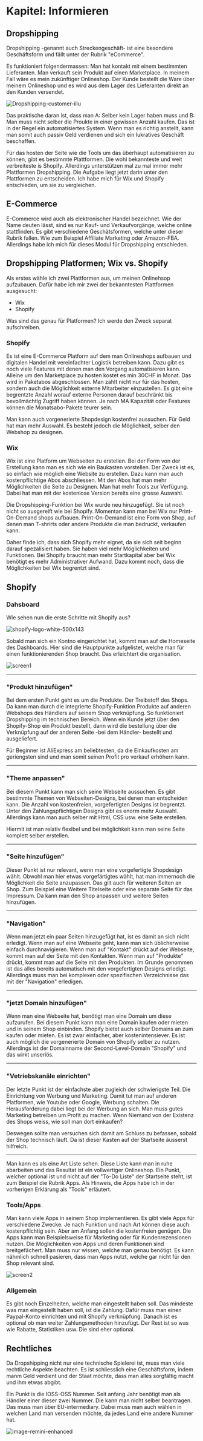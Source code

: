 # Kapitel: Informieren

## Dropshipping
Dropshipping -genannt auch Streckengeschäft- ist eine besondere Geschäftsform und fällt unter der Rubrik "eCommerce". 

Es funktioniert folgendermassen: Man hat kontakt mit einem bestimmten Lieferanten. Man verkauft sein Produkt auf einen Marketplace. In meinem Fall wäre es mein zukünftiger Onlineshop. Der Kunde bestellt die Ware über meinem Onlineshop und es wird aus dem Lager des Lieferanten direkt an den Kunden versendet.

![Dropshipping-customer-illu](https://user-images.githubusercontent.com/90186208/170221291-92be84ea-a6ff-43ea-8a16-db3203ef0093.png)

Das praktische daran ist, dass man A: Selber kein Lager haben muss und B: Man muss nicht selber die Proukte in einer gewissen Anzahl kaufen. Das ist in der Regel ein automatisiertes System. Wenn man es richtig anstellt, kann man somit auch passiv Geld verdienen und sich ein lukratives Geschäft beschaffen.

Für das hosten der Seite wie die Tools um das überhaupt automatisieren zu können, gibt es bestimmte Plattformen. Die wohl bekannteste und weit verbreiteste is Shopify. Allerdings unterstützen mal zu mal immer mehr Plattformen Dropshipping. Die Aufgabe liegt jetzt darin unter den Plattformen zu entscheiden. Ich habe mich für Wix und Shopify entschieden, um sie zu vergleichen.

## E-Commerce
E-Commerce wird auch als elektronischer Handel bezeichnet. Wie der Name deuten lässt, sind es nur Kauf- und Verkaufvorgänge, welche online stattfinden. Es gibt verschiedene Geschätsformen, welche unter dieser Rubrik fallen. Wie zum Beispiel Affiliate Marketing oder Amazon-FBA. Allerdings habe ich mich für dieses Modul für Dropshipping entschieden.

## Dropshipping Platformen; Wix vs. Shopify
Als erstes wähle ich zwei Plattformen aus, um meinen Onlinehsop aufzubauen. Dafür habe ich mir zwei der bekanntesten Plattformen ausgesucht:

- Wix
- Shopify

Was sind das genau für Platformen? Ich werde den Zweck separat aufschreiben.

### Shopify
Es ist eine E-Commerce Platform auf dem man Onlineshops aufbauen und digitalen Handel mit vereinfachter Logistik betreiben kann. Dazu gibt es noch viele Features mit denen man den Vorgang automatisieren kann. Alleine um den Marketplace zu hosten kostet es min 30CHF in Monat. Das wird in Paketabos abgeschlossen. Man zahlt nicht nur für das hosten, sondern auch die Möglichkeit externe Mitarbeiter einzustellen. Es gibt eine begrentzte Anzahl worauf externe Personen darauf beschränkt bis bevollmächtig Zugriff haben können. Je nach MA Kapazität oder Features können die Monatsabo-Pakete teurer sein.

Man kann auch vorgenerierte Shopdesign kostenfrei aussuchen. Für Geld hat man mehr Auswahl. Es besteht jedoch die Möglichkeit, selber den Webshop zu designen.
### Wix
Wix ist eine Platform um Webseiten zu erstellen. Bei der Form von der Erstellung kann man es sich wie ein Baukasten vorstellen. Der Zweck ist es, so einfach wie möglich eine Website zu erstellen. Dazu kann man auch kostenpflichtige Abos abschliessen. Mit den Abos hat man mehr Möglichkeiten die Seite zu Designen. Man hat mehr Tools zur Verfügung. Dabei hat man mit der kostenlose Version bereits eine grosse Auswahl. 

Die Dropshipping-Funktion bei Wix wurde neu hinzugefügt. Sie ist noch nicht so ausgereift wie bei Shopify. Momentan kann man bei Wix nur Print-On-Demand shops aufbauen. Print-On-Demand ist eine Form von Shop, auf denen man T-shrirts oder andere Produkte die man bedruckt, verkaufen kann. 

Daher finde ich, dass sich Shopify mehr eignet, da sie sich seit beginn darauf spezalisiert haben. Sie haben viel mehr Möglichkeiten und Funktionen. Bei Shopify braucht man mehr Startkapital aber bei Wix benötigt es mehr Administrativer Aufwand. Dazu kommt noch, dass die Möglichkeiten bei Wix begrentzt sind.

## Shopify

### Dahsboard

Wie sehen nun die erste Schritte mit Shopify aus?

![shopify-logo-white-500x143](https://user-images.githubusercontent.com/90186208/170472734-3c17ce17-7a3c-41ea-a7c4-1a0c81986cb4.png)

Sobald man sich ein Kontno eingerichtet hat, kommt man auf die Homeseite des Dashboards. Hier sind die Hauptpunkte aufgelistet, welche man für einen funktionierenden Shop braucht. Das erleichtert die organisation.

![screen1](https://user-images.githubusercontent.com/90186208/170476150-e0d2cbc9-91d0-41b2-b086-2f0f1e64810e.png)

---
### "Produkt hinzufügen"

Bei dem ersten Punkt geht es um die Produkte. Der Treibstoff des Shops. Da kann man durch die integrierte Shopify-Funktion Produkte auf anderen Webshops des Händlers auf seinem Shop verknüpfung. So funktioniert Dropshipping im technischen Bereich. Wenn ein Kunde jetzt über den Shopify-Shop ein Produkt bestellt, dann wird die bestellung über die Verknüpfung auf der anderen Seite -bei dem Händler- bestellt und ausgeliefert.

Für Beginner ist AliExpress am beliebtesten, da die Einkaufkosten am geriengsten sind und man somit seinen Profit pro verkauf erhöhern kann.

---
### "Theme anpassen"

Bei diesem Punkt kann man sich seine Webseite aussuchen. Es gibt bestimmte Themen von Webseiten-Designs, bei denen man entscheiden kann. Die Anzahl von kostenfreien, vorgefertigten Designs ist begrentzt. Unter den Zahlungspflichtigen Designs gibt es enorm mehr Auswahl. Allerdings kann man auch selber mit Html, CSS usw. eine Seite erstellen.

Hiermit ist man relativ flexibel und bei möglichkeit kann man seine Seite komplett selber erstellen.

---
### "Seite hinzufügen"

Dieser Punkt ist nur relevant, wenn man eine vorgefertigte Shopdesign wählt. Obwohl man hier etwas vorgefärtigtes wählt, hat man immernoch die Möglichkeit die Seite anzupassen. Das gilt auch für weiteren Seiten an Shop. Zum Beispiel eine Weitere Titelseite oder eine separate Seite für das Impressum. Da kann man den Shop anpassen und weitere Seiten hinzufügen.

---
### "Navigation"

Wenn man jetzt ein paar Seiten hinzugefügt hat, ist es damit an sich nicht erledigt. Wenn man auf eine Webseite geht, kann man sich üblicherweise einfach durchnavigieren. Wenn man auf "Kontakt" drückt auf der Webseite, kommt man auf der Seite mit den Kontakten. Wenn man auf "Produkte" drückt, kommt man auf die Seite mit den Produkten. Im Grunde genommen ist das alles bereits automatisch mit den vorgefertigten Designs erledigt. Allerdings muss man bei komplexen oder spezifischen Verzeichnisse das mit der "Navigation" erledigen.

---
### "jetzt Domain hinzufügen"

Wenn man eine Webseite hat, benötigt man eine Domain um diese aufzurufen. Bei diesem Punkt kann man eine Domain kaufen oder mieten und in seinem Shop einbinden. Shopify bietet auch selber Domains an zum kaufen oder mieten. Es ist zwar einfacher, aber kostenintensiever. Es ist auch möglich die vorgenerierte Domain von Shopify selber zu nutzen. Allerdings ist der Domainname der Second-Level-Domain "Shopify" und das wirkt unseriös.

---
### "Vetriebskanäle einrichten"

Der letzte Punkt ist der einfachste aber zugleich der schwierigste Teil. Die Einrichtung von Werbung und Marketing. Damit tut man auf anderen Platformen, wie Youtube oder Google, Werbung schalten. Die Herausforderung dabei liegt bei der Werbung an sich. Man muss gutes Marketing betreiben um Profit zu machen. Wenn Niemand von der Existenz des Shops weiss, wie soll man dort einkaufen?

Deswegen sollte man versuchen sich damit am Schluss zu befassen, sobald der Shop technisch läuft. Da ist dieser Kasten auf der Startseite äusserst hilfreich.

---

Man kann es als eine Art Liste sehen. Diese Liste kann man in ruhe abarbeiten und das Resultat ist ein vollwertiger Onlineshop. Ein Punkt, welcher optional ist und nicht auf der "To-Do Liste" der Startseite steht, ist zum Beispiel die Rubrik Apps. Als Hinweis, die Apps habe ich in der vorherigen Erklärung als "Tools" erläutert. 

### Tools/Apps

Man kann viele Apps in seinem Shop implementieren. Es gibt viele Apps für verschiedene Zwecke. Je nach Funktion und nach Art können diese auch kostenpflichtig sein. Aber am Anfang sollen die kostenfreien genügen. Die Apps kann man Beispielsweise für Marketing oder für Kundenrezensionen nutzen. Die Möglichkeiten von Apps und deren Funktionen sind breitgefächert. Man muss nur wissen, welche man genau benötigt. Es kann nähmlich schnell pasieren, dass man Apps nutzt, welche gar nicht für den Shop relevant sind.

![screen2](https://user-images.githubusercontent.com/90186208/170476985-1af64679-2a84-4003-a0c1-253102838ff9.png)

### Allgemein

Es gibt noch Einzelheiten, welche man eingestellt haben soll. Das mindeste was man eingestellt haben soll, ist die Zahlung. Dafür muss man einen Paypal-Konto einrichten und mit Shopify verknüpfung. Danach ist es optional ob man weiter Zahlungsmethoden hinzufügt. Der Rest ist so was wie Rabatte, Statistiken usw. Die sind eher optional.

## Rechtliches

Da Dropshipping nicht nur eine technische Spielerei ist, muss man viele rechtliche Aspekte beachten. Es ist schliesslich eine Geschäftsform, indem manm Geld verdient und der Staat möchte, dass man alles sorgfältig macht und ihm etwas abgibt. 

Ein Punkt is die IOSS-OSS Nummer. Seit anfang Jahr benötigt man als Händler einer dieser zwei Nummer. Die kann man nicht selber beantragen. Das muss man über EU-intermediary. Dabei muss man auch wählen in welchen Land man versenden möchte, da jedes Land eine andere Nummer hat.


![image-remini-enhanced](https://user-images.githubusercontent.com/90186208/170545187-2851e4ad-e64f-41e7-856a-4f9ed8e248a7.jpg)

